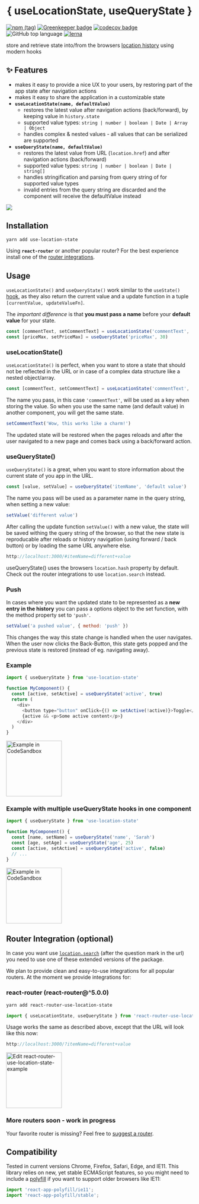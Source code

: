 <h1 style="width: 100%; text-align: center;"> { useLocationState, useQueryState }</h1>

[![npm (tag)](https://img.shields.io/npm/v/use-location-state/latest.svg)](https://www.npmjs.com/package/use-location-state)
[![Greenkeeper badge](https://badges.greenkeeper.io/xiel/use-location-state.svg)](https://greenkeeper.io/)
[![codecov badge](https://img.shields.io/codecov/c/github/xiel/use-location-state/master.svg?color=hotpink)](https://codecov.io/gh/xiel/use-location-state)
![GitHub top language](https://img.shields.io/github/languages/top/xiel/use-location-state.svg)
[![lerna](https://img.shields.io/badge/maintained%20with-lerna-cc00ff.svg)](https://lerna.js.org/)

store and retrieve state into/from the browsers [location history](https://developer.mozilla.org/en-US/docs/Web/API/History) using modern hooks

## ✨ Features

- makes it easy to provide a nice UX to your users, by restoring part of the app state after navigation actions
- makes it easy to share the application in a customizable state
- __`useLocationState(name, defaultValue)`__
  - restores the latest value after navigation actions (back/forward), by keeping value in `history.state`
  - supported value types: `string | number | boolean | Date | Array | Object`
  - handles complex & nested values - all values that can be serialized are supported
- __`useQueryState(name, defaultValue)`__
  - restores the latest value from URL (`location.href`) and after navigation actions (back/forward)
  - supported value types: `string | number | boolean | Date | string[]`
  - handles stringification and parsing from query string of for supported value types
  - invalid entries from the query string are discarded and the component will receive the defaultValue instead
  

<img style="display: block; margin: auto;" src="https://repository-images.githubusercontent.com/182417896/058a9d00-e2e1-11e9-8467-8923219ec500" />

## Installation

```bash
yarn add use-location-state
```

Using __`react-router`__ or another popular router? For the best experience install one of the [router integrations](#router-integration-optional).

## Usage

`useLocationState()` and `useQueryState()` work similar to the `useState()` [hook](https://reactjs.org/docs/hooks-overview.html#state-hook), as they also return the current value and a update function in a tuple `[currentValue, updateValueFn]`. 

The *important difference* is that __you must pass a name__ before your __default value__ for your state.

```javascript
const [commentText, setCommentText] = useLocationState('commentText', '')
const [priceMax, setPriceMax] = useQueryState('priceMax', 30)
```

### useLocationState()

`useLocationState()` is perfect, when you want to store a state that should not be reflected in the URL or in case of a complex data structure like a nested object/array.

```javascript
const [commentText, setCommentText] = useLocationState('commentText', '')
```

The name you pass, in this case `'commentText'`, will be used as a key when storing the value. So when you use the same name (and default value) in another component, you will get the same state.

```javascript
setCommentText('Wow, this works like a charm!')
```
The updated state will be restored when the pages reloads and after the user navigated to a new page and comes back using a back/forward action.

### useQueryState()

 `useQueryState()` is a great, when you want to store information about the current state of you app in the URL. 

```javascript
const [value, setValue] = useQueryState('itemName', 'default value')
```
The name you pass will be used as a parameter name in the query string, when setting a new value:

```javascript
setValue('different value')
```
After calling the update function `setValue()` with a new value, the state will be saved withing the query string of the browser, so that the new state is reproducable after reloads or history navigation (using forward / back button) or by loading the same URL anywhere else.

```javascript
http://localhost:3000/#itemName=different+value
```

useQueryState() uses the browsers `location.hash` property by default.
Check out the router integrations to use `location.search` instead.

### Push

In cases where you want the updated state to be represented as a __new entry in the history__ you can pass a options object to the set function, with the method property set to `'push'`. 

```javascript
setValue('a pushed value', { method: 'push' })
```

This changes the way this state change is handled when the user navigates. When the user now clicks the Back-Button, this state gets popped and the previous state is restored (instead of eg. navigating away).

### Example
```javascript
import { useQueryState } from 'use-location-state'

function MyComponent() {
  const [active, setActive] = useQueryState('active', true)
  return (
    <div>
      <button type="button" onClick={() => setActive(!active)}>Toggle</button>
      {active && <p>Some active content</p>}
    </div>
  )
}
```
<a href="https://codesandbox.io/embed/zqm4o19yrx">
  <img width="150" alt="Example in CodeSandbox" src="https://codesandbox.io/static/img/play-codesandbox.svg">
</a>


### Example with multiple useQueryState hooks in one component

```javascript
import { useQueryState } from 'use-location-state'

function MyComponent() {
  const [name, setName] = useQueryState('name', 'Sarah')
  const [age, setAge] = useQueryState('age', 25)
  const [active, setActive] = useQueryState('active', false)
  // ...
}
```
<a href="https://codesandbox.io/embed/github/xiel/use-location-state/tree/master/src/examples/use-location-state/?fontsize=14&module=%2Fsrc%2Fpages%2FQueryStateDemo.tsx">
  <img width="150" alt="Example in CodeSandbox" src="https://codesandbox.io/static/img/play-codesandbox.svg">
</a>

## Router Integration (optional)

In case you want use [`location.search`](https://developer.mozilla.org/en-US/docs/Web/API/Location/search) (after the question mark in the url) you need to use one of these extended versions of the package.

We plan to provide clean and easy-to-use integrations for all popular routers. 
At the moment we provide integrations for:

### react-router (react-router@^5.0.0)

```bash
yarn add react-router-use-location-state
```
```javascript
import { useLocationState, useQueryState } from 'react-router-use-location-state'
```
Usage works the same as described above, except that the URL will look like this now:
```javascript
http://localhost:3000/?itemName=different+value
```
<a href="https://codesandbox.io/s/github/xiel/use-location-state/tree/master/src/examples/react-router-use-location-state?fontsize=14&module=%2Fsrc%2Fpages%2FQueryStateDemo.tsx">
  <img width="150" alt="Edit react-router-use-location-state-example" src="https://codesandbox.io/static/img/play-codesandbox.svg">
</a>

### More routers soon - work in progress

Your favorite router is missing? Feel free to [suggest a router](https://github.com/xiel/use-location-state/issues).

## Compatibility

Tested in current versions Chrome, Firefox, Safari, Edge, and IE11. This library relies on new, yet stable ECMAScript features, so you might need to include a [polyfill](https://www.npmjs.com/package/react-app-polyfill#polyfilling-other-language-features) if you want to support older browsers like IE11:

```javascript
import 'react-app-polyfill/ie11';
import 'react-app-polyfill/stable';
```
